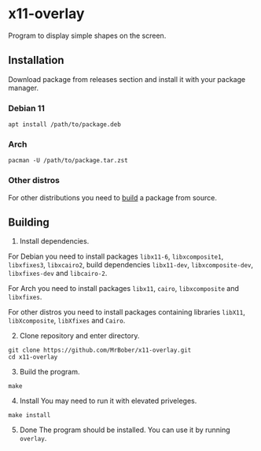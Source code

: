 # x11-overlay #
Program to display simple shapes on the screen.

## Installation ##
Download package from releases section and install it with your package manager.

### Debian 11 ###
```
apt install /path/to/package.deb
```

### Arch ###
```
pacman -U /path/to/package.tar.zst
```

### Other distros
For other distributions you need to [build](#building) a package from source.

## Building ##

1. Install dependencies.

For Debian you need to install packages `libx11-6`, `libxcomposite1`, `libxfixes3`, `libxcairo2`, build dependencies `libx11-dev`, `libxcomposite-dev`, `libxfixes-dev` and `libcairo-2`.

For Arch you need to install packages `libx11`, `cairo`, `libxcomposite` and `libxfixes`.

For other distros you need to install packages containing libraries `libX11`, `libXcomposite`, `libXfixes` and `Cairo`.

2. Clone repository and enter directory.
```
git clone https://github.com/MrBober/x11-overlay.git
cd x11-overlay
```

3. Build the program.
```
make
```

4. Install
You may need to run it with elevated priveleges.
```
make install
```

5. Done
The program should be installed.
You can use it by running `overlay`.
